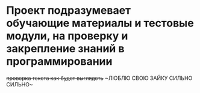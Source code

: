# Проект подразумевает обучающие материалы и тестовые модули, на проверку и закрепление знаний в программировании #
~~проверка текста как будет выглядеть~~
~ЛЮБЛЮ СВОЮ ЗАЙКУ СИЛЬНО СИЛЬНО~

